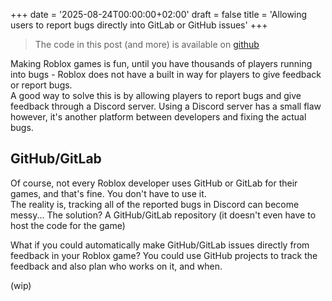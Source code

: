 +++
date = '2025-08-24T00:00:00+02:00'
draft = false
title = 'Allowing users to report bugs directly into GitLab or GitHub issues'
+++

> The code in this post (and more) is available on [github](https://github.com/050soft/RobloxBugReport)

Making Roblox games is fun, until you have thousands of players running into bugs - Roblox does not have a built in way for players to give feedback or report bugs.  
A good way to solve this is by allowing players to report bugs and give feedback through a Discord server. Using a Discord server has a small flaw however, it's another platform between developers and fixing the actual bugs.  

## GitHub/GitLab
Of course, not every Roblox developer uses GitHub or GitLab for their games, and that's fine. You don't have to use it.  
The reality is, tracking all of the reported bugs in Discord can become messy... The solution? A GitHub/GitLab repository (it doesn't even have to host the code for the game)  

What if you could automatically make GitHub/GitLab issues directly from feedback in your Roblox game? You could use GitHub projects to track the feedback and also plan who works on it, and when.  

(wip)